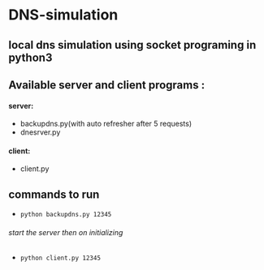 # DNS-simulation
local dns simulation using socket programing in python3
---
## Available server and client programs : 
  #### server: 
  * backupdns.py(with auto refresher after 5 requests)
  * dnesrver.py
  #### client:
  * client.py
  
## commands to run 
  * `python backupdns.py 12345`
  ######    start the server then on initializing
  *  `python client.py 12345`
